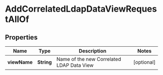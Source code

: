 

# AddCorrelatedLdapDataViewRequestAllOf


## Properties

| Name | Type | Description | Notes |
|------------ | ------------- | ------------- | -------------|
|**viewName** | **String** | Name of the new Correlated LDAP Data View |  [optional] |



